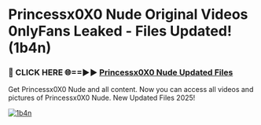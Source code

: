 # Princessx0X0 Nude Original Videos 0nlyFans Leaked - Files Updated! (1b4n)

<h3>🔴 CLICK HERE 🌐==►► <a href="https://tinyurl.com/yrmya6cz" rel="nofollow">Princessx0X0 Nude Updated Files</a></h3>

Get Princessx0X0 Nude and all content. Now you can access all videos and pictures of Princessx0X0 Nude. New Updated Files 2025!

[![1b4n](https://i.imgur.com/FMdXYCs.gif)](https://tinyurl.com/yrmya6cz)
